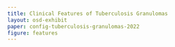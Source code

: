 ```yaml
---
title: Clinical Features of Tuberculosis Granulomas
layout: osd-exhibit
paper: config-tuberculosis-granulomas-2022
figure: features
---
```

